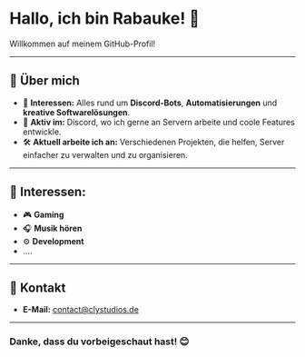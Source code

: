 # Hallo, ich bin **Rabauke**! 👋

Willkommen auf meinem GitHub-Profil! 

---

## 🌟 **Über mich**

- 👾 **Interessen:** Alles rund um **Discord-Bots**, **Automatisierungen** und **kreative Softwarelösungen**.
- 💬 **Aktiv im:** Discord, wo ich gerne an Servern arbeite und coole Features entwickle.
- 🛠️ **Aktuell arbeite ich an:** Verschiedenen Projekten, die helfen, Server einfacher zu verwalten und zu organisieren.

---

## 📌 **Interessen:**

- 🎮 **Gaming** 
- 🎧 **Musik hören** 
- ⚙️ **Development** 
- ....
---

## 📌 **Kontakt**

- **E-Mail:** [contact@clystudios.de](mailto:contact@clystudios.de)

---

### **Danke, dass du vorbeigeschaut hast!** 😊

